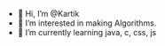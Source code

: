 - 👋 Hi, I’m @Kartik
- 👀 I’m interested in making Algorithms.
- 🌱 I’m currently learning java, c, css, js

<!---
Kartikbetrippin/Kartikbetrippin is a ✨ special ✨ repository because its `README.md` (this file) appears on your GitHub profile.
You can click the Preview link to take a look at your changes.
--->
